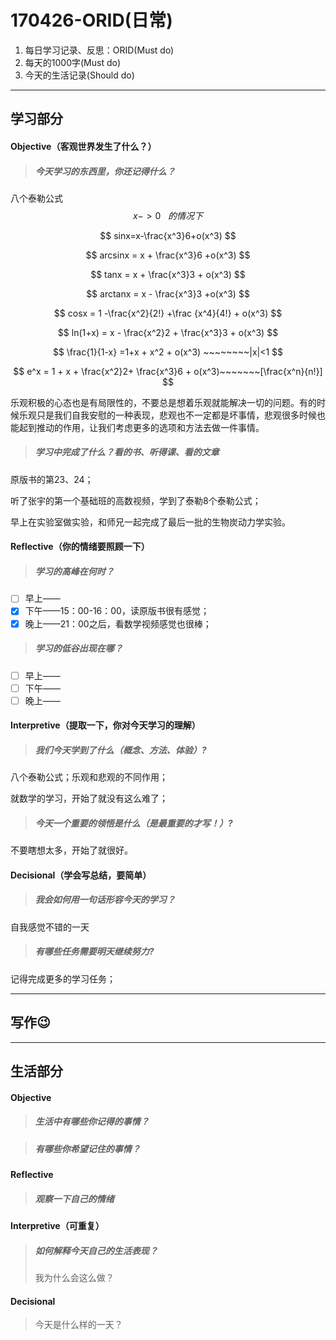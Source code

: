 # 170426-ORID(日常)

1. 每日学习记录、反思：ORID(Must do)
2. 每天的1000字(Must do)
3. 今天的生活记录(Should do)

------

## 学习部分

#### Objective（客观世界发生了什么？）

> ##### 今天学习的东西里，你还记得什么？

八个泰勒公式
$$
x->0~~~的情况下
$$

$$
sinx=x-\frac{x^3}6+o(x^3)
$$

$$
arcsinx = x + \frac{x^3}6 +o(x^3)
$$

$$
tanx = x + \frac{x^3}3 + o(x^3)
$$

$$
arctanx = x - \frac{x^3}3 +o(x^3)
$$

$$
cosx = 1 -\frac{x^2}{2!} +\frac {x^4}{4!} + o(x^3)
$$

$$
ln(1+x) = x - \frac{x^2}2 + \frac{x^3}3 + o(x^3)
$$

$$
\frac{1}{1-x} =1+x + x^2 + o(x^3)  						~~~~~~~~|x|<1
$$

$$
e^x = 1 + x + \frac{x^2}2+ \frac{x^3}6 + o(x^3)~~~~~~~[\frac{x^n}{n!}]
$$

乐观积极的心态也是有局限性的，不要总是想着乐观就能解决一切的问题。有的时候乐观只是我们自我安慰的一种表现，悲观也不一定都是坏事情，悲观很多时候也能起到推动的作用，让我们考虑更多的选项和方法去做一件事情。

> ##### 学习中完成了什么？看的书、听得课、看的文章

原版书的第23、24；

听了张宇的第一个基础班的高数视频，学到了泰勒8个泰勒公式；

早上在实验室做实验，和师兄一起完成了最后一批的生物炭动力学实验。

#### Reflective（你的情绪要照顾一下）

> ##### 学习的高峰在何时？

- [ ] 早上——
- [x] 下午——15：00-16：00，读原版书很有感觉；
- [x] 晚上——21：00之后，看数学视频感觉也很棒；

> ##### 学习的低谷出现在哪？

- [ ] 早上——
- [ ] 下午——
- [ ] 晚上——

#### Interpretive（提取一下，你对今天学习的理解）

> ##### 我们今天学到了什么（概念、方法、体验）?

八个泰勒公式；乐观和悲观的不同作用；

就数学的学习，开始了就没有这么难了；

> ##### 今天一个重要的领悟是什么（是最重要的才写！）?

不要瞎想太多，开始了就很好。

#### Decisional（学会写总结，要简单）

> ##### 我会如何用一句话形容今天的学习？

自我感觉不错的一天

> ##### 有哪些任务需要明天继续努力?

记得完成更多的学习任务；

------

## 写作😉



------

## 生活部分

#### Objective

> ##### 生活中有哪些你记得的事情？



> ##### 有哪些你希望记住的事情？



#### Reflective

> ##### 观察一下自己的情绪



#### Interpretive（可重复）

> ##### 如何解释今天自己的生活表现？
>
> 我为什么会这么做？



#### Decisional

> 今天是什么样的一天？

